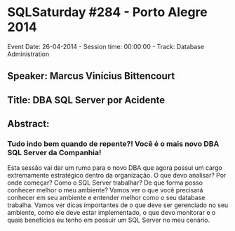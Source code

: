 # SQLSaturday #284 - Porto Alegre 2014
Event Date: 26-04-2014 - Session time: 00:00:00 - Track: Database Administration
## Speaker: Marcus Vinícius Bittencourt
## Title: DBA SQL Server por Acidente
## Abstract:
### Tudo indo bem quando de repente?! Você é o mais novo DBA SQL Server da Companhia!
Esta sessão vai dar um rumo para o novo DBA que agora possui um cargo extremamente estratégico dentro da organização.
O que devo analisar? Por onde começar? Como o SQL Server trabalhar? De que forma posso conhecer melhor o meu ambiente?
Vamos ver o que você precisará conhecer em seu ambiente e entender melhor como o seu database trabalha. Vamos ver dicas importantes de o que deve ser gerenciado no seu ambiente, como ele deve estar implementado, o que devo monitorar e o quais benefícios eu tenho em possuir um SQL Server no meu cenário.

